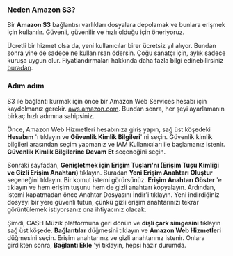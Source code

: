 ### Neden Amazon S3?

Bir **Amazon S3** bağlantısı varlıkları dosyalara depolamak ve bunlara erişmek için kullanılır. Güvenli, güvenilir ve hızlı olduğu için öneriyoruz.

Ücretli bir hizmet olsa da, yeni kullanıcılar birer ücretsiz yıl alıyor. Bundan sonra yine de sadece ne kullanırsan ödersin. Çoğu sanatçı için, aylık sadece kuruşa uygun olur. Fiyatlandırmaları hakkında daha fazla bilgi edinebilirsiniz <a href="http://aws.amazon.com/s3/pricing/" target="_blank">buradan</a>.

### Adım adım

S3 ile bağlantı kurmak için önce bir Amazon Web Services hesabı için kaydolmanız gerekir.
<a href="http://aws.amazon.com/" target="_blank">aws.amazon.com</a>. Bundan sonra, her şeyi ayarlamanın birkaç hızlı adımına sahipsiniz.

Önce, Amazon Web Hizmetleri hesabınıza giriş yapın, sağ üst köşedeki **Hesabım** 'ı tıklayın ve **Güvenlik Kimlik Bilgileri**' ni seçin. Güvenlik kimlik bilgileri arasından seçim yapmanız ve IAM Kullanıcıları ile başlamanız istenir. **Güvenlik Kimlik Bilgilerine Devam Et** seçeneğini seçin.

Sonraki sayfadan, **Genişletmek için Erişim Tuşları'nı (Erişim Tuşu Kimliği ve Gizli Erişim Anahtarı)** tıklayın. Buradan **Yeni Erişim Anahtarı Oluştur** seçeneğini tıklayın. Bir komut istemi görürsünüz. **Erişim Anahtarı Göster** 'e tıklayın ve hem erişim tuşunu hem de gizli anahtarı kopyalayın. Ardından, istemi kapatmadan önce Anahtar Dosyasını İndir'i tıklayın. Yeni indirdiğiniz dosyayı bir yere güvenli tutun, çünkü gizli erişim anahtarınızı tekrar görüntülemek istiyorsanız ona ihtiyacınız olacak.

Şimdi, CASH Müzik platformuna geri dönün ve **dişli çark simgesini** tıklayın <i class="icon icon-cog"></i> sağ üst köşede. **Bağlantılar** düğmesini tıklayın ve **Amazon Web Hizmetleri** düğmesini seçin. Erişim anahtarınız ve gizli anahtarınız istenir. Onlara girdikten sonra, **Bağlantı Ekle** 'yi tıklayın, hepsi hazır durumda.
